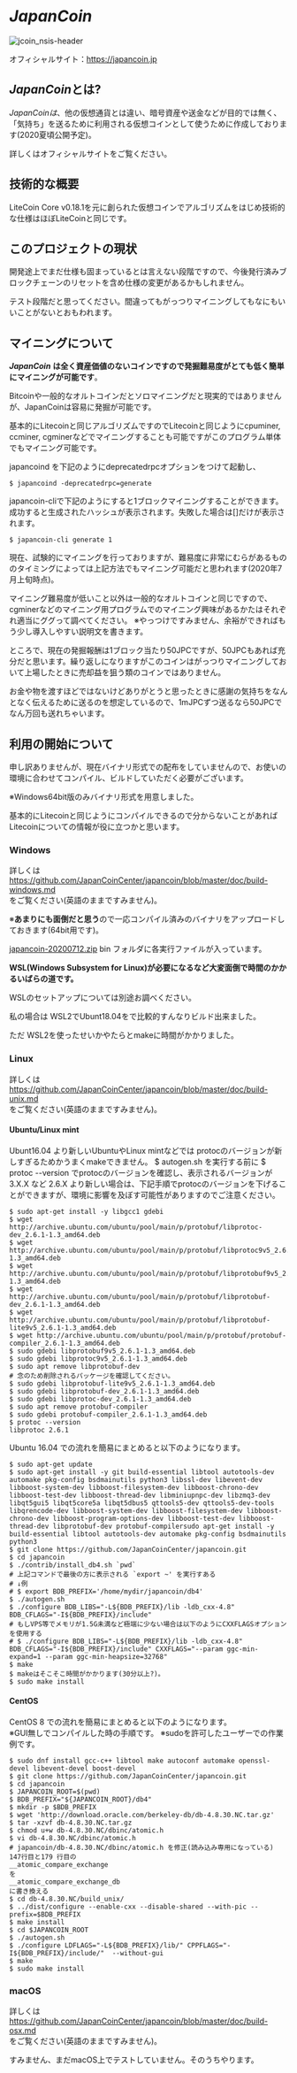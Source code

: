 *JapanCoin*
=====================================
![jcoin_nsis-header](https://user-images.githubusercontent.com/67356715/87230042-eed4b300-c3e7-11ea-8994-d648a194622c.png)

オフィシャルサイト：https://japancoin.jp

*JapanCoin*とは?
----------------
*JapanCoinは*、他の仮想通貨とは違い、暗号資産や送金などが目的では無く、「気持ち」を送るために利用される仮想コインとして使うために作成しております(2020夏頃公開予定)。

詳しくはオフィシャルサイトをご覧ください。

技術的な概要
----------------
LiteCoin Core v0.18.1を元に創られた仮想コインでアルゴリズムをはじめ技術的な仕様はほぼLiteCoinと同じです。

このプロジェクトの現状
----------------
開発途上でまだ仕様も固まっているとは言えない段階ですので、今後発行済みブロックチェーンのリセットを含め仕様の変更があるかもしれません。

テスト段階だと思ってください。間違ってもがっつりマイニングしてもなにもいいことがないとおもわれます。

マイニングについて
----------------
***JapanCoin*** **は全く資産価値のないコインですので発掘難易度がとても低く簡単にマイニングが可能です**。

Bitcoinや一般的なオルトコインだとソロマイニングだと現実的ではありませんが、JapanCoinは容易に発掘が可能です。

基本的にLitecoinと同じアルゴリズムですのでLitecoinと同じようにcpuminer, ccminer, cgminerなどでマイニングすることも可能ですがこのプログラム単体でもマイニング可能です。

japancoind を下記のようにdeprecatedrpcオプションをつけて起動し、

```$ japancoind -deprecatedrpc=generate```

japancoin-cliで下記のようにすると1ブロックマイニングすることができます。成功すると生成されたハッシュが表示されます。失敗した場合は[]だけが表示されます。

```$ japancoin-cli generate 1```

現在、試験的にマイニングを行っておりますが、難易度に非常にむらがあるもののタイミングによっては上記方法でもマイニング可能だと思われます(2020年7月上旬時点)。

マイニング難易度が低いこと以外は一般的なオルトコインと同じですので、cgminerなどのマイニング用プログラムでのマイニング興味があるかたはそれぞれ適当にググって調べてください。
※やっつけですみません、余裕ができればもう少し導入しやすい説明文を書きます。

ところで、現在の発掘報酬は1ブロック当たり50JPCですが、50JPCもあれば充分だと思います。繰り返しになりますがこのコインはがっつりマイニングしておいて上場したときに売却益を狙う類のコインではありません。

お金や物を渡すほどではないけどありがとうと思ったときに感謝の気持ちをなんとなく伝えるために送るのを想定しているので、1mJPCずつ送るなら50JPCでなん万回も送れちゃいます。

利用の開始について
----------------
申し訳ありませんが、現在バイナリ形式での配布をしていませんので、お使いの環境に合わせてコンパイル、ビルドしていただく必要がございます。

※Windows64bit版のみバイナリ形式を用意しました。

基本的にLitecoinと同じようにコンパイルできるので分からないことがあればLitecoinについての情報が役に立つかと思います。

### Windows
詳しくは 　
https://github.com/JapanCoinCenter/japancoin/blob/master/doc/build-windows.md  
をご覧ください(英語のままですみません)。

※**あまりにも面倒だと思う**ので一応コンパイル済みのバイナリをアップロードしておきます(64bit用です)。

[japancoin-20200712.zip](https://japancoin.jp/release/japancoin-20200712.zip)
bin フォルダに各実行ファイルが入っています。

**WSL(Windows Subsystem for Linux)が必要になるなど大変面倒で時間のかかるいばらの道です。**

WSLのセットアップについては別途お調べください。

私の場合は WSL2でUbunt18.04をで比較的すんなりビルド出来ました。

ただ WSL2を使ったせいかやたらとmakeに時間がかかりました。

### Linux
詳しくは 　
https://github.com/JapanCoinCenter/japancoin/blob/master/doc/build-unix.md  
をご覧ください(英語のままですみません)。

#### Ubuntu/Linux mint

Ubunt16.04 より新しいUbuntuやLinux mintなどでは protocのバージョンが新しすぎるためかうまくmakeできません。
$ autogen.sh
を実行する前に
$ protoc --version
でprotocのバージョンを確認し、表示されるバージョンが 3.X.X など 2.6.X より新しい場合は、下記手順でprotocのバージョンを下げることができますが、環境に影響を及ぼす可能性がありますのでご注意ください。
~~~
$ sudo apt-get install -y libgcc1 gdebi
$ wget http://archive.ubuntu.com/ubuntu/pool/main/p/protobuf/libprotoc-dev_2.6.1-1.3_amd64.deb
$ wget http://archive.ubuntu.com/ubuntu/pool/main/p/protobuf/libprotoc9v5_2.6.1-1.3_amd64.deb
$ wget http://archive.ubuntu.com/ubuntu/pool/main/p/protobuf/libprotobuf9v5_2.6.1-1.3_amd64.deb
$ wget http://archive.ubuntu.com/ubuntu/pool/main/p/protobuf/libprotobuf-dev_2.6.1-1.3_amd64.deb
$ wget http://archive.ubuntu.com/ubuntu/pool/main/p/protobuf/libprotobuf-lite9v5_2.6.1-1.3_amd64.deb
$ wget http://archive.ubuntu.com/ubuntu/pool/main/p/protobuf/protobuf-compiler_2.6.1-1.3_amd64.deb
$ sudo gdebi libprotobuf9v5_2.6.1-1.3_amd64.deb
$ sudo gdebi libprotoc9v5_2.6.1-1.3_amd64.deb
$ sudo apt remove libprotobuf-dev
# 念のため削除されるパッケージを確認してください。
$ sudo gdebi libprotobuf-lite9v5_2.6.1-1.3_amd64.deb
$ sudo gdebi libprotobuf-dev_2.6.1-1.3_amd64.deb
$ sudo gdebi libprotoc-dev_2.6.1-1.3_amd64.deb
$ sudo apt remove protobuf-compiler
$ sudo gdebi protobuf-compiler_2.6.1-1.3_amd64.deb
$ protoc --version
libprotoc 2.6.1
~~~

Ubuntu 16.04 での流れを簡易にまとめると以下のようになります。

~~~
$ sudo apt-get update
$ sudo apt-get install -y git build-essential libtool autotools-dev automake pkg-config bsdmainutils python3 libssl-dev libevent-dev libboost-system-dev libboost-filesystem-dev libboost-chrono-dev libboost-test-dev libboost-thread-dev libminiupnpc-dev libzmq3-dev libqt5gui5 libqt5core5a libqt5dbus5 qttools5-dev qttools5-dev-tools libqrencode-dev libboost-system-dev libboost-filesystem-dev libboost-chrono-dev libboost-program-options-dev libboost-test-dev libboost-thread-dev libprotobuf-dev protobuf-compilersudo apt-get install -y build-essential libtool autotools-dev automake pkg-config bsdmainutils python3
$ git clone https://github.com/JapanCoinCenter/japancoin.git
$ cd japancoin
$ ./contrib/install_db4.sh `pwd`
# 上記コマンドで最後の方に表示される `export ~' を実行すある
# ↓例
# $ export BDB_PREFIX='/home/mydir/japancoin/db4'
$ ./autogen.sh
$ ./configure BDB_LIBS="-L${BDB_PREFIX}/lib -ldb_cxx-4.8" BDB_CFLAGS="-I${BDB_PREFIX}/include"
# もしVPS等でメモリが1.5G未満など極端に少ない場合は以下のようにCXXFLAGSオプションを使用する
# $ ./configure BDB_LIBS="-L${BDB_PREFIX}/lib -ldb_cxx-4.8" BDB_CFLAGS="-I${BDB_PREFIX}/include" CXXFLAGS="--param ggc-min-expand=1 --param ggc-min-heapsize=32768"
$ make
$ makeはそこそこ時間がかかります(30分以上?)。
$ sudo make install
~~~
#### CentOS
CentOS 8 での流れを簡易にまとめると以下のようになります。  
※GUI無しでコンパイルした時の手順です。
※sudoを許可したユーザーでの作業例です。
~~~
$ sudo dnf install gcc-c++ libtool make autoconf automake openssl-devel libevent-devel boost-devel
$ git clone https://github.com/JapanCoinCenter/japancoin.git
$ cd japancoin
$ JAPANCOIN_ROOT=$(pwd)
$ BDB_PREFIX="${JAPANCOIN_ROOT}/db4"
$ mkdir -p $BDB_PREFIX
$ wget 'http://download.oracle.com/berkeley-db/db-4.8.30.NC.tar.gz'
$ tar -xzvf db-4.8.30.NC.tar.gz 
$ chmod u+w db-4.8.30.NC/dbinc/atomic.h
$ vi db-4.8.30.NC/dbinc/atomic.h
# japancoin/db-4.8.30.NC/dbinc/atomic.h を修正(読み込み専用になっている)
147行目と179 行目の
__atomic_compare_exchange
を
__atomic_compare_exchange_db
に書き換える
$ cd db-4.8.30.NC/build_unix/
$ ../dist/configure --enable-cxx --disable-shared --with-pic --prefix=$BDB_PREFIX
$ make install
$ cd $JAPANCOIN_ROOT
$ ./autogen.sh
$ ./configure LDFLAGS="-L${BDB_PREFIX}/lib/" CPPFLAGS="-I${BDB_PREFIX}/include/"  --without-gui
$ make
$ sudo make install
~~~

### macOS
詳しくは 　
https://github.com/JapanCoinCenter/japancoin/blob/master/doc/build-osx.md  
をご覧ください(英語のままですみません)。

すみません、まだmacOS上でテストしていません。そのうちやります。